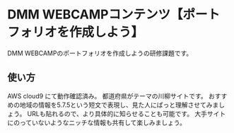 # DMM WEBCAMPコンテンツ【ポートフォリオを作成しよう】
DMM WEBCAMPのポートフォリオを作成しようの研修課題です。
## 使い方
AWS cloud9 にて動作確認済み。
都道府県がテーマの川柳サイトです。
おすすめの地域の情報を5.7.5という短文で表現し、見た人にぱっと理解させてみましょう。
URLも貼れるので、より具体的に知らせることも可能です。
大手サイトにのっていないようなニッチな情報も共有して楽しみましょう。